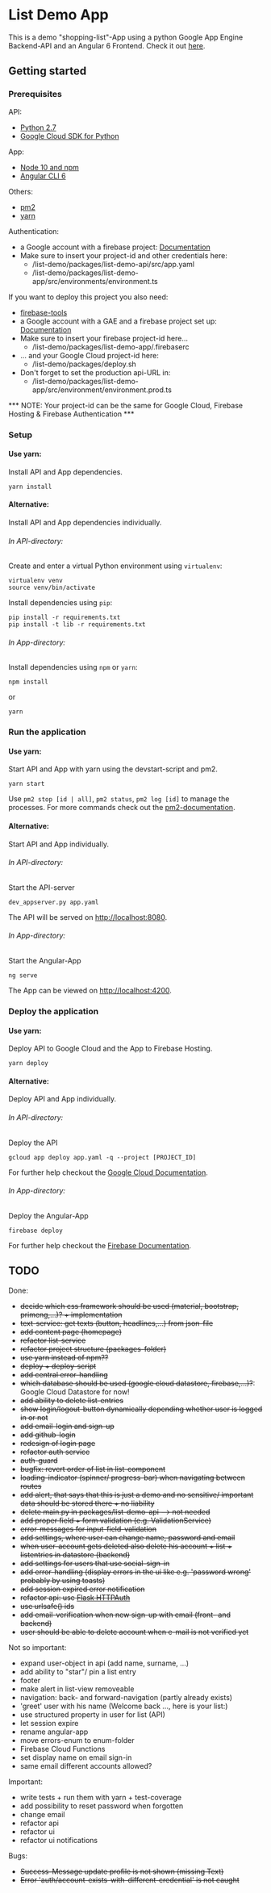 # List Demo App

This is a demo "shopping-list"-App using a python Google App Engine Backend-API and an Angular 6 Frontend.
Check it out [here](https://listdemo-1533812564459.firebaseapp.com/home).

## Getting started

### Prerequisites

API:
 - [Python 2.7](https://docs.python.org/2.7/) 
 - [Google Cloud SDK for Python](https://cloud.google.com/appengine/docs/standard/python/download)
 
App:
 - [Node 10 and npm](https://nodejs.org/en/)
 - [Angular CLI 6](https://cli.angular.io)
 
Others:
 - [pm2](https://pm2.io/doc/en/runtime/quick-start/)
 - [yarn](https://yarnpkg.com/)
 
Authentication:
 - a Google account with a firebase project: [Documentation](https://firebase.google.com/docs/web/setup)
 - Make sure to insert your project-id and other credentials here:
    - /list-demo/packages/list-demo-api/src/app.yaml
    - /list-demo/packages/list-demo-app/src/environments/environment.ts
 
If you want to deploy this project you also need:
 - [firebase-tools](https://firebase.google.com/docs/cli/)
 - a Google account with a GAE and a firebase project set up: [Documentation](https://cloud.google.com/resource-manager/docs/creating-managing-projects)
 - Make sure to insert your firebase project-id here...
    - /list-demo/packages/list-demo-app/.firebaserc
 - ... and your Google Cloud project-id here:
    - /list-demo/packages/deploy.sh
 - Don't forget to set the production api-URL in:
    - /list-demo/packages/list-demo-app/src/environment/environment.prod.ts
    
*** NOTE: Your project-id can be the same for Google Cloud, Firebase Hosting & Firebase Authentication ***
 
### Setup

#### Use yarn:
Install API and App dependencies.
```
yarn install
```

#### Alternative:
Install API and App dependencies individually.

###### In API-directory:

Create and enter a virtual Python environment using ```virtualenv```:
```
virtualenv venv
source venv/bin/activate
```

Install dependencies using ```pip```:
```
pip install -r requirements.txt
pip install -t lib -r requirements.txt
```

###### In App-directory:

Install dependencies using ```npm``` or ```yarn```:
```
npm install
```
or
```
yarn
```

### Run the application

#### Use yarn:
Start API and App with yarn using the devstart-script and pm2.
```
yarn start
```
Use ```pm2 stop [id | all]```, ```pm2 status```, ```pm2 log [id]``` to manage the processes. For more commands check out the [pm2-documentation](https://pm2.io/doc/en/runtime/quick-start/).

#### Alternative:
Start API and App individually.

###### In API-directory:

Start the API-server
```
dev_appserver.py app.yaml
```
The API will be served on [http://localhost:8080](http://localhost:8080).

###### In App-directory:

Start the Angular-App
```
ng serve
```
The App can be viewed on [http://localhost:4200](http://localhost:4200).

### Deploy the application

#### Use yarn:
Deploy API to Google Cloud and the App to Firebase Hosting.
```
yarn deploy
```
#### Alternative:
Deploy API and App individually.

###### In API-directory:

Deploy the API
```
gcloud app deploy app.yaml -q --project [PROJECT_ID]
```
For further help checkout the [Google Cloud Documentation](https://cloud.google.com/appengine/docs/flexible/python/testing-and-deploying-your-app).

###### In App-directory:

Deploy the Angular-App
```
firebase deploy
```
For further help checkout the [Firebase Documentation](https://firebase.google.com/docs/hosting/deploying).

## TODO
Done:
- ~~decide which css framework should be used (material, bootstrap, primeng,...)? + implementation~~
- ~~text-service: get texts (button, headlines,...) from json-file~~
- ~~add content page (homepage)~~
- ~~refactor list-service~~
- ~~refactor project structure (packages-folder)~~
- ~~use yarn instead of npm??~~
- ~~deploy + deploy-script~~
- ~~add central error-handling~~
- ~~which database should be used (google cloud datastore, firebase,...)?~~: Google Cloud Datastore for now!
- ~~add ability to delete list-entries~~
- ~~show login/logout-button dynamically depending whether user is logged in or not~~
- ~~add email-login and sign-up~~
- ~~add github-login~~
- ~~redesign of login page~~
- ~~refactor auth service~~
- ~~auth-guard~~
- ~~bugfix: revert order of list in list-component~~
- ~~loading-indicator (spinner/ progress-bar) when navigating between routes~~
- ~~add alert, that says that this is just a demo and no sensitive/ important data should be stored there + no liability~~
- ~~delete main.py in packages/list-demo-api --> not needed~~
- ~~add proper field + form validation (e.g. ValidationService)~~
- ~~error-messages for input-field-validation~~
- ~~add settings, where user can change name, password and email~~
- ~~when user-account gets deleted also delete his account + list + listentries in datastore (backend)~~
- ~~add settings for users that use social-sign-in~~
- ~~add error-handling (display errors in the ui like e.g. 'password wrong' probably by using toasts)~~
- ~~add session expired error notification~~
- ~~refactor api: use [Flask HTTPAuth](https://flask-httpauth.readthedocs.io/en/latest/)~~
- ~~use urlsafe() ids~~
- ~~add email-verification when new sign-up with email (front- and backend)~~
- ~~user should be able to delete account when e-mail is not verified yet~~

Not so important:
- expand user-object in api (add name, surname, ...)
- add ability to "star"/ pin a list entry
- footer
- make alert in list-view removeable
- navigation: back- and forward-navigation (partly already exists)
- 'greet' user with his name (Welcome back ..., here is your list:)
- use structured property in user for list (API)
- let session expire
- rename angular-app
- move errors-enum to enum-folder
- Firebase Cloud Functions
- set display name on email sign-in
- same email different accounts allowed?

Important:
- write tests + run them with yarn + test-coverage
- add possibility to reset password when forgotten
- change email
- refactor api
- refactor ui
- refactor ui notifications

Bugs:
- ~~Success-Message update profile is not shown (missing Text)~~
- ~~Error 'auth/account-exists-with-different-credential' is not caught~~
